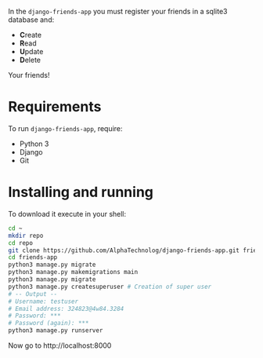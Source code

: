 In the `django-friends-app` you must register your friends in a sqlite3 database and:

- **C**reate
- **R**ead
- **U**pdate
- **D**elete

Your friends!

# Requirements

To run `django-friends-app`, require:

- Python 3
- Django
- Git

# Installing and running

To download it execute in your shell:

```sh
cd ~
mkdir repo
cd repo
git clone https://github.com/AlphaTechnolog/django-friends-app.git friends-app
cd friends-app
python3 manage.py migrate
python3 manage.py makemigrations main
python3 manage.py migrate
python3 manage.py createsuperuser # Creation of super user
# -- Output --
# Username: testuser
# Email address: 324823@4w84.3284
# Password: ***
# Password (again): ***
python3 manage.py runserver
```

Now go to http://localhost:8000
